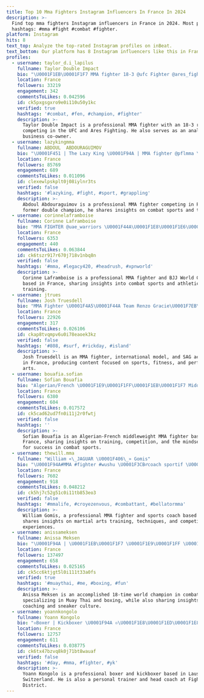 ```yaml
---
title: Top 10 Mma Fighters Instagram Influencers In France In 2024
description: >-
  Find top mma fighters Instagram influencers in France in 2024. Most popular
  hashtags: #mma #fight #combat #fighter.
platform: Instagram
hits: 8
text_top: Analyze the top-rated Instagram profiles on inBeat.
text_bottom: Our platform has 8 Instagram influencers like this in France for you to pitch.
profiles:
  - username: taylor_d.i_lapilus
    fullname: Taylor Double Impact
    bio: "\U0001F1EB\U0001F1F7 MMA fighter 18-3 @ufc Fighter @ares_fighting 135lbs \U0001F3C6 @gmc_mma 135/145lbs\U0001F3C6 @tkommaofficial_ 135lbs \U0001F3C6 @rmc_sport Analyst @luckylucianopizza Co Owner"
    location: France
    followers: 33219
    engagement: 342
    commentsToLikes: 0.042596
    id: ck5pxgsgxro9e0i110u50y1kc
    verified: true
    hashtags: '#combat, #fen, #champion, #fighter'
    description: >-
      Taylor Double Impact is a professional MMA fighter with an 18-3 record,
      competing in the UFC and Ares Fighting. He also serves as an analyst and
      business co-owner.
  - username: lazykingmma
    fullname: ABDOUL  ABDOURAGUIMOV
    bio: "\U0001F451 | The Lazy King \U0001F94A | MMA fighter @pflmma \U0001F9A5 | Former double champ @ares_fighting \U0001F3C6 | 18-1#Bogoss \U0001F4AB | Egérie @sora___dora \U0001F4E9 | lazykingmma@gmail.com"
    location: France
    followers: 85769
    engagement: 689
    commentsToLikes: 0.011096
    id: clexewlpskplt0j08iylnr3ts
    verified: false
    hashtags: '#lazyking, #fight, #sport, #grappling'
    description: >-
      Abdoul Abdouraguimov is a professional MMA fighter competing in PFL. A
      former double champion, he shares insights on combat sports and training.
  - username: corinnelaframboise
    fullname: Corinne Laframboise
    bio: "MMA FIGHTER @uae_warriors \U0001F44A\U0001F1E8\U0001F1E6\U0001F478 \U0001F3A5@ufcfightpass \U0001F64B‍♀️\U0001F608 BJJ WORLDCHAMP \U0001F3C6\U0001F3C6 \U0001F9E8@xpnworld \U0001F93C‍♀️ @fujisportsus"
    location: France
    followers: 6353
    engagement: 440
    commentsToLikes: 0.063844
    id: ck6tszr917r670j718v1nbq8n
    verified: false
    hashtags: '#mma, #legacy420, #headrush, #xpnworld'
    description: >-
      Corinne Laframboise is a professional MMA fighter and BJJ World Champion
      based in France, sharing insights into combat sports and athletic
      training.
  - username: jtrues
    fullname: Josh Truesdell
    bio: "MMA Fighter \U0001F4A5\U0001F44A Team Renzo Gracie\U0001F7EB\U0001F981 International Model \U0001F1EE\U0001F1F9 \U0001F1E6\U0001F1FA \U0001F1EF\U0001F1F5 \U0001F1EA\U0001F1F8 \U0001F1EC\U0001F1E7 \U0001F1E9\U0001F1EA Soul Artist Management \U0001F1FA\U0001F1F8 SAG Actor \U0001F3AD Innovative Artists \U0001F5FD"
    location: France
    followers: 22926
    engagement: 317
    commentsToLikes: 0.026106
    id: ckap8tvqmpv6u0i78eaoek3kz
    verified: false
    hashtags: '#808, #surf, #rickday, #island'
    description: >-
      Josh Truesdell is an MMA fighter, international model, and SAG actor based
      in France, producing content focused on sports, fitness, and performance
      arts.
  - username: bouafia.sofian
    fullname: Sofian Bouafia
    bio: "Algerian/French \U0001F1E9\U0001F1FF\U0001F1EB\U0001F1F7 Middleweight MMA fighter \U0001F94A\U0001F93C‍♂️ 5-2-0 ⚖️ La difficulté construit les forts et détruit les faibles \U0001F4CD\U0001F1EB\U0001F1F7"
    location: France
    followers: 6380
    engagement: 604
    commentsToLikes: 0.017572
    id: ck5cad62ud7fn0i11j2r0fwtj
    verified: false
    hashtags: ''
    description: >-
      Sofian Bouafia is an Algerian-French middleweight MMA fighter based in
      France, sharing insights on training, competition, and the mindset needed
      for success in combat sports.
  - username: thewill.mma
    fullname: "William «\_JAGUAR \U0001F406\_» Gomis"
    bio: "\U0001F94A#MMA #fighter #wushu \U0001F3CB️‍♂️coach sportif \U0001F47B willyboxing ▶️ YouTube (+85K) \U0001F396#european #champ #sanda \U0001F4CD Paris"
    location: France
    followers: 7602
    engagement: 918
    commentsToLikes: 0.048212
    id: ck5hj7c52g51c0i11tb853eo3
    verified: false
    hashtags: '#mmalife, #croyezenvous, #combattant, #bellatormma'
    description: >-
      William Gomis, a professional MMA fighter and sports coach based in Paris,
      shares insights on martial arts training, techniques, and competitive
      experiences.
  - username: anissameksen
    fullname: Anissa Meksen
    bio: "\U0001F94A | \U0001F1EB\U0001F1F7 \U0001F1E9\U0001F1FF \U0001F1F9\U0001F1ED \U0001F3C6 | 122F-118W-35KO \U0001F94A | 18 times World Champion \U0001F45F | Coaching \U0001F94A Sneakers head \U0001F45F \U0001F91D | @noccofrance @rinkagefight \U0001F4D6 | Linktree \U0001F4D5 \U0001F4FA"
    location: France
    followers: 137497
    engagement: 658
    commentsToLikes: 0.025165
    id: ck5cc6ktjgt5l0i111t33a0fs
    verified: true
    hashtags: '#muaythai, #me, #boxing, #fun'
    description: >-
      Anissa Meksen is an accomplished 18-time world champion in combat sports,
      specializing in Muay Thai and boxing, while also sharing insights on
      coaching and sneaker culture.
  - username: yoannkongolo
    fullname: Yoann Kongolo
    bio: "▫️Boxer | Kickboxer \U0001F94A ▫️\U0001F1E8\U0001F1ED\U0001F1E8\U0001F1E9 ▫️Lausanne, Suisse\U0001F4CD ▫️Personal Trainer \U0001F4E5 ▫Head Coach @fightdistrict ▫kongoloyoann@gmail.com \U0001F4E7"
    location: France
    followers: 12757
    engagement: 611
    commentsToLikes: 0.038775
    id: ck6tx47bzvq8k0j71bt8wauaf
    verified: false
    hashtags: '#day, #mma, #fighter, #yk'
    description: >-
      Yoann Kongolo is a professional boxer and kickboxer based in Lausanne,
      Switzerland. He is also a personal trainer and head coach at Fight
      District.
---
```


